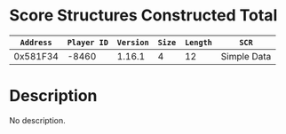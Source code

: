 # Score Structures Constructed Total

| `Address` | `Player ID` | `Version` | `Size` | `Length` | `SCR` |
| ---------- | ----------- | --------- | ------ | -------- | ---- |
| 0x581F34 | -8460 | 1.16.1 | 4 | 12 | Simple Data |

# Description

No description.